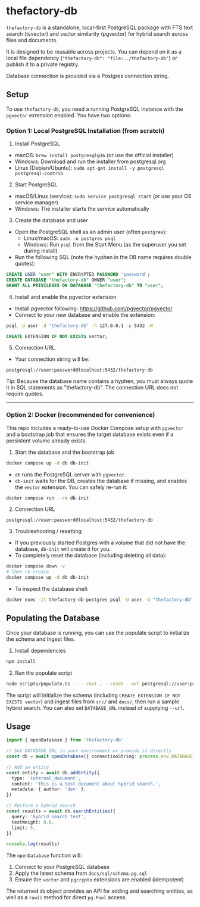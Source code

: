 # thefactory-db

`thefactory-db` is a standalone, local-first PostgreSQL package with FTS text search (tsvector) and vector similarity (pgvector) for hybrid search across files and documents.

It is designed to be reusable across projects. You can depend on it as a local file dependency (`"thefactory-db": "file:../thefactory-db"`) or publish it to a private registry.

Database connection is provided via a Postgres connection string.

## Setup

To use `thefactory-db`, you need a running PostgreSQL instance with the `pgvector` extension enabled. You have two options:

### Option 1: Local PostgreSQL Installation (from scratch)

1) Install PostgreSQL
- macOS: `brew install postgresql@16` (or use the official installer)
- Windows: Download and run the installer from postgresql.org
- Linux (Debian/Ubuntu): `sudo apt-get install -y postgresql postgresql-contrib`

2) Start PostgreSQL
- macOS/Linux (service): `sudo service postgresql start` (or use your OS service manager)
- Windows: The installer starts the service automatically

3) Create the database and user
- Open the PostgreSQL shell as an admin user (often `postgres`):
  - Linux/macOS: `sudo -u postgres psql`
  - Windows: Run `psql` from the Start Menu (as the superuser you set during install)
- Run the following SQL (note the hyphen in the DB name requires double quotes):

```sql
CREATE USER "user" WITH ENCRYPTED PASSWORD 'password';
CREATE DATABASE "thefactory-db" OWNER "user";
GRANT ALL PRIVILEGES ON DATABASE "thefactory-db" TO "user";
```

4) Install and enable the pgvector extension
- Install pgvector following: https://github.com/pgvector/pgvector
- Connect to your new database and enable the extension:

```bash
psql -U user -d "thefactory-db" -h 127.0.0.1 -p 5432 -W
```

```sql
CREATE EXTENSION IF NOT EXISTS vector;
```

5) Connection URL
- Your connection string will be:

```
postgresql://user:password@localhost:5432/thefactory-db
```

Tip: Because the database name contains a hyphen, you must always quote it in SQL statements as "thefactory-db". The connection URL does not require quotes.

---

### Option 2: Docker (recommended for convenience)

This repo includes a ready-to-use Docker Compose setup with `pgvector` and a bootstrap job that ensures the target database exists even if a persistent volume already exists.

1) Start the database and the bootstrap job

```bash
docker compose up -d db db-init
```

- `db` runs the PostgreSQL server with `pgvector`.
- `db-init` waits for the DB, creates the database if missing, and enables the `vector` extension. You can safely re-run it:

```bash
docker compose run --rm db-init
```

2) Connection URL

```
postgresql://user:password@localhost:5432/thefactory-db
```

3) Troubleshooting / resetting
- If you previously started Postgres with a volume that did not have the database, `db-init` will create it for you.
- To completely reset the database (including deleting all data):

```bash
docker compose down -v
# then re-create
docker compose up -d db db-init
```

- To inspect the database shell:

```bash
docker exec -it thefactory-db-postgres psql -U user -d "thefactory-db"
```

## Populating the Database

Once your database is running, you can use the populate script to initialize the schema and ingest files.

1) Install dependencies

```bash
npm install
```

2) Run the populate script

```bash
node scripts/populate.ts -- --root . --reset --url postgresql://user:password@localhost:5432/thefactory-db
```

The script will initialize the schema (including `CREATE EXTENSION IF NOT EXISTS vector`) and ingest files from `src/` and `docs/`, then run a sample hybrid search. You can also set `DATABASE_URL` instead of supplying `--url`.

## Usage

```typescript
import { openDatabase } from 'thefactory-db'

// Set DATABASE_URL in your environment or provide it directly
const db = await openDatabase({ connectionString: process.env.DATABASE_URL })

// Add an entity
const entity = await db.addEntity({
  type: 'internal_document',
  content: 'This is a test document about hybrid search.',
  metadata: { author: 'dev' },
})

// Perform a hybrid search
const results = await db.searchEntities({
  query: 'hybrid search test',
  textWeight: 0.6,
  limit: 5,
})

console.log(results)
```

The `openDatabase` function will:
1) Connect to your PostgreSQL database
2) Apply the latest schema from `docs/sql/schema.pg.sql`
3) Ensure the `vector` and `pgcrypto` extensions are enabled (idempotent)

The returned `db` object provides an API for adding and searching entities, as well as a `raw()` method for direct `pg.Pool` access.
